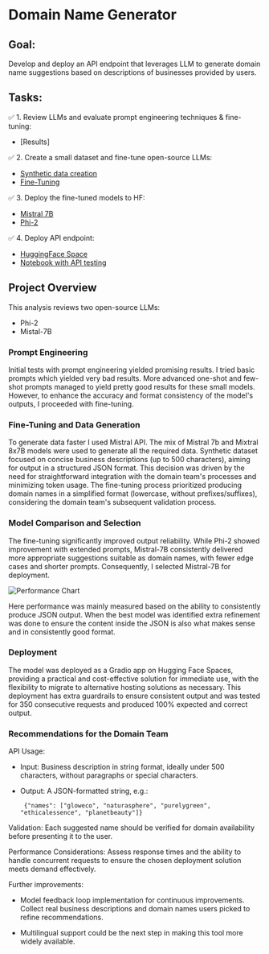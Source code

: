 # Domain Name Generator

## Goal:
Develop and deploy an API endpoint that leverages LLM to generate domain name suggestions based on descriptions of businesses provided by users.

## Tasks:

✅ 1. Review LLMs and evaluate prompt engineering techniques & fine-tuning:
  - [Results]

✅ 2. Create a small dataset and fine-tune open-source LLMs:
  - [Synthetic data creation](https://github.com/LaurynasRekasius/Domain_Name_Generator/blob/main/notebooks/Synthetic_Data_Generation_Mistral.ipynb)
  - [Fine-Tuning](https://github.com/LaurynasRekasius/Domain_Name_Generator/blob/main/notebooks/LLM_Fine_Tuning.ipynb)

✅ 3. Deploy the fine-tuned models to HF:
  - [Mistral 7B](https://huggingface.co/Soaky/Mistral_dn_V3)
  - [Phi-2](https://huggingface.co/Soaky/phi_2_dn_v3)

✅ 4. Deploy API endpoint:
  - [HuggingFace Space](https://huggingface.co/spaces/Soaky/DN)
  - [Notebook with API testing](https://github.com/LaurynasRekasius/Domain_Name_Generator/blob/main/notebooks/API_Endpoint.ipynb)



## Project Overview
This analysis reviews two open-source LLMs:
  - Phi-2
  - Mistal-7B

### Prompt Engineering
Initial tests with prompt engineering yielded promising results. I tried basic prompts which yielded very bad results. More advanced one-shot and few-shot prompts managed to yield pretty good results for these small models. However, to enhance the accuracy and format consistency of the model's outputs, I proceeded with fine-tuning.

### Fine-Tuning and Data Generation
To generate data faster I used Mistral API. The mix of Mistral 7b and Mixtral 8x7B models were used to generate all the required data. Synthetic dataset focused on concise business descriptions (up to 500 characters), aiming for output in a structured JSON format. This decision was driven by the need for straightforward integration with the domain team's processes and minimizing token usage. The fine-tuning process prioritized producing domain names in a simplified format (lowercase, without prefixes/suffixes), considering the domain team's subsequent validation process.

### Model Comparison and Selection
The fine-tuning significantly improved output reliability. While Phi-2 showed improvement with extended prompts, Mistral-7B consistently delivered more appropriate suggestions suitable as domain names, with fewer edge cases and shorter prompts. Consequently, I selected Mistral-7B for deployment.

![Performance Chart](https://github.com/LaurynasRekasius/Domain_Name_Generator/assets/13908912/8104deb7-1c82-4733-a7bf-92863fbbac27)

Here performance was mainly measured based on the ability to consistently produce JSON output. When the best model was identified extra refinement was done to ensure the content inside the JSON is also what makes sense and in consistently good format.

### Deployment
The model was deployed as a Gradio app on Hugging Face Spaces, providing a practical and cost-effective solution for immediate use, with the flexibility to migrate to alternative hosting solutions as necessary. This deployment has extra guardrails to ensure consistent output and was tested for 350 consecutive requests and produced 100% expected and correct output.

### Recommendations for the Domain Team

  API Usage:
  - Input: Business description in string format, ideally under 500 characters, without paragraphs or special characters.
  - Output: A JSON-formatted string, e.g.:
    
         {"names": ["gloweco", "naturasphere", "purelygreen", "ethicalessence", "planetbeauty"]}
    
Validation: Each suggested name should be verified for domain availability before presenting it to the user.

Performance Considerations: Assess response times and the ability to handle concurrent requests to ensure the chosen deployment solution meets demand effectively.

Further improvements:
- Model feedback loop implementation for continuous improvements. Collect real business descriptions and domain names users picked to refine recommendations.

- Multilingual support could be the next step in making this tool more widely available. 

